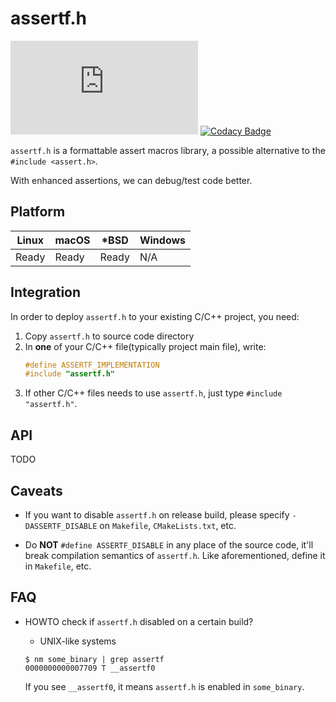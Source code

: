 # assertf.h

[![](https://img.shields.io/github/license/leiless/assertf.h)](https://img.shields.io/github/license/leiless/assertf.h)
[![Codacy Badge](https://app.codacy.com/project/badge/Grade/5ea731ec4ced42a59cb902012fdfa7b9)](https://www.codacy.com/manual/leiless/assertf.h?utm_source=github.com&amp;utm_medium=referral&amp;utm_content=leiless/assertf.h&amp;utm_campaign=Badge_Grade)

`assertf.h` is a formattable assert macros library, a possible alternative to the `#include <assert.h>`.

With enhanced assertions, we can debug/test code better.

## Platform

Linux | macOS | *BSD | Windows
--- | --- | --- | ---
Ready | Ready | Ready | N/A

## Integration

In order to deploy `assertf.h` to your existing C/C++ project, you need:

1. Copy `assertf.h` to source code directory
1. In **one** of your C/C++ file(typically project main file), write:
    ```c
    #define ASSERTF_IMPLEMENTATION
    #include "assertf.h"
    ```
1. If other C/C++ files needs to use `assertf.h`, just type `#include "assertf.h"`.

## API

TODO

## Caveats

* If you want to disable `assertf.h` on release build, please specify `-DASSERTF_DISABLE` on `Makefile`, `CMakeLists.txt`, etc.

* Do **NOT** `#define ASSERTF_DISABLE` in any place of the source code, it'll break compilation semantics of `assertf.h`. Like aforementioned, define it in `Makefile`, etc.

## FAQ

* HOWTO check if `assertf.h` disabled on a certain build?

    - UNIX-like systems
    ```shell script
    $ nm some_binary | grep assertf
    0000000000007709 T __assertf0
    ```

    If you see `__assertf0`, it means `assertf.h` is enabled in `some_binary`.
